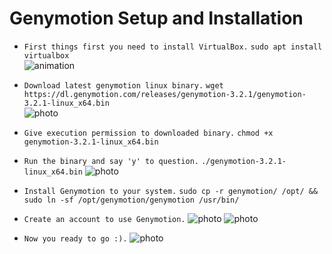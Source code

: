 # Genymotion Setup and Installation

- ```First things first you need to install VirtualBox.```
```sudo apt install virtualbox```<br>
![animation](vbox.gif)

- ```Download latest genymotion linux binary.```
```wget https://dl.genymotion.com/releases/genymotion-3.2.1/genymotion-3.2.1-linux_x64.bin```<br>
![photo](binary.png)

- ```Give execution permission to downloaded binary.```
```chmod +x genymotion-3.2.1-linux_x64.bin```<br>

- ```Run the binary and say 'y' to question.```
```./genymotion-3.2.1-linux_x64.bin```
![photo](execute.png)

- ```Install Genymotion to your system.```
```sudo cp -r genymotion/ /opt/ && sudo ln -sf /opt/genymotion/genymotion /usr/bin/```<br>

- ```Create an account to use Genymotion.```
![photo](login.png)
![photo](account.png)

- ```Now you ready to go :).```
![photo](ready.png)